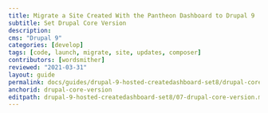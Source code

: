 ```yaml
---
title: Migrate a Site Created With the Pantheon Dashboard to Drupal 9
subtitle: Set Drupal Core Version
description: 
cms: "Drupal 9"
categories: [develop]
tags: [code, launch, migrate, site, updates, composer]
contributors: [wordsmither]
reviewed: "2021-03-31"
layout: guide
permalink: docs/guides/drupal-9-hosted-createdashboard-set8/drupal-core-version
anchorid: drupal-core-version
editpath: drupal-9-hosted-createdashboard-set8/07-drupal-core-version.md
---
```


<Partial file="drupal-9/core-version.md" />